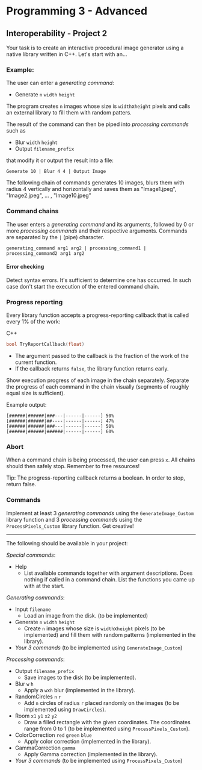 # Programming 3 - Advanced
## Interoperability - Project 2

Your task is to create an interactive procedural image generator using a native library written in C++. Let's start with an...
### Example:

The user can enter a *generating command*:
- Generate `n` `width` `height`

The program creates `n` images whose size is `width`x`height` pixels and calls an external library to fill them with random patters.

The result of the command can then be piped into *processing commands* such as
- Blur `width` `height` 
- Output `filename_prefix`

that modify it or output the result into a file:
```
Generate 10 | Blur 4 4 | Output Image
``` 
The following chain of commands generates 10 images, blurs them with radius 4 vertically and horizontally and saves them as "Image1.jpeg", "Image2.jpeg", ... , "Image10.jpeg"

### Command chains
The user enters a *generating command* and its arguments, followed by 0 or more *processing commands* and their respective arguments. Commands are separated by the `|` (pipe) character.
```
generating_command arg1 arg2 | processing_command1 | processing_command2 arg1 arg2
```

#### Error checking
Detect syntax errors. It's sufficient to determine one has occurred. In such case don't start the execution of the entered command chain. 

### Progress reporting
Every library function accepts a progress-reporting callback that is called every 1% of the work:

C++
```cpp
bool TryReportCallback(float)
```
- The argument passed to the callback is the fraction of the work of the current function.
- If the callback returns `false`, the library function returns early.

Show execution progress of each image in the chain separately. Separate the progress of each command in the chain visually (segments of roughly equal size is sufficient).

Example output:
```
[######|######|###---|------|------] 50% 
[######|######|##----|------|------] 47% 
[######|######|###---|------|------] 50% 
[######|######|######|------|------] 60%
```

### Abort
When a command chain is being processed, the user can press `x`. All chains should then safely stop. Remember to free resources!

Tip: The progress-reporting callback returns a boolean. In order to stop, return false. 

### Commands
Implement at least 3 *generating commands* using the `GenerateImage_Custom` library function and 3 *processing commands* using the `ProcessPixels_Custom` library function. Get creative!


---
The following should be available in your project:

*Special commands*:
- Help
    - List available commands together with argument descriptions. Does nothing if called in a command chain. List the functions you came up with at the start.

*Generating commands*:
- Input `filename`
    - Load an image from the disk. (to be implemented)
- Generate `n` `width` `height`
    - Create `n` images whose size is `width`x`height` pixels (to be implemented) and fill them with random patterns (implemented in the library).
- *Your 3 commands* (to be implemented using `GenerateImage_Custom`)

*Processing commands*:
- Output `filename_prefix` 
    - Save images to the disk (to be implemented).
- Blur `w` `h`
    - Apply a `w`x`h` blur (implemented in the library).
- RandomCircles `n` `r`
    - Add `n` circles of radius `r` placed randomly on the images (to be implemented using `DrawCircles`).
- Room `x1` `y1` `x2` `y2`
    - Draw a filled rectangle with the given coordinates. The coordinates range from 0 to 1 (to be implemented using `ProcessPixels_Custom`).
- ColorCorrection `red` `green` `blue`
    - Apply color correction (implemented in the library).
- GammaCorrection `gamma`
    - Apply Gamma correction (implemented in the library).
- *Your 3 commands* (to be implemented using `ProcessPixels_Custom`)